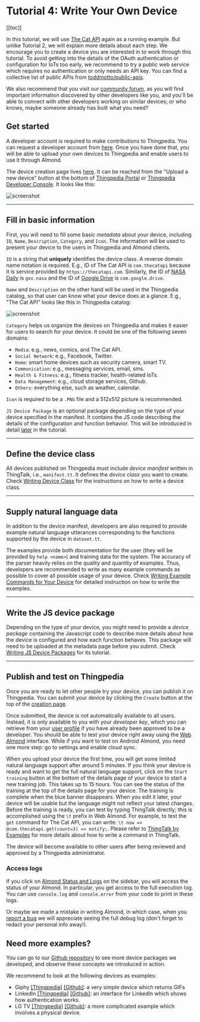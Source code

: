 # Tutorial 4: Write Your Own Device

[[toc]]

In this tutorial, 
we will use [The Cat API](https://almond.stanford.edu/thingpedia/devices/by-id/com.thecatapi) 
again as a running example.
But unlike Tutorial 2, we will explain more details about each step.
We encourage you to create a device you are interested in to work through this tutorial.
To avoid getting into the details of the OAuth authentication or configuration for IoTs too early,
we recommend to try a public web service which requires no authentication or only needs an API key. 
You can find a collective list of public APIs from [toddmotto/public-apis](https://github.com/toddmotto/public-apis).

We also recommend that you visit our [community forum](https://community.almond.stanford.edu),
as you will find important information discovered by other developers like you, and you'll
be able to connect with other developers working on similar devices; or who knows, maybe someone
already has built what you need?

## Get started
A developer account is required to make contributions to Thingpedia. 
You can request a developer account from [here](/user/request-developer).
Once you have done that, you will be able to upload your own devices to Thingpedia and
enable users to use it through Almond.

The device creation page lives 
[here](https://almond.stanford.edu/thingpedia/upload/create).
It can be reached from the "Upload a new device" button 
at the bottom of [Thingpedia Portal](https://almond.stanford.edu/thingpedia)
or [Thingpedia Developer Console](https://almond.stanford.edu/thingpedia/developers).
It looks like this: 

![screenshot](/images/docs/metadata_page.png)

---

## Fill in basic information
First, you will need to fill some basic _metadata_ about your device, 
including `ID`, `Name`, `Description`, `Category`, and `Icon`. The information
will be used to present your device to the users in Thingpedia and Almond clients.

`ID` is a string that **uniquely** identifies the device class. 
A reverse domain name notation is required. 
E.g., ID of The Cat API is `com.thecatapi` because it is service provided by `https://thecatapi.com`.
Similarly, the ID of [NASA Daily](https://almond.stanford.edu/thingpedia/devices/by-id/gov.nasa) is `gov.nasa`
and the ID of [Google Drive](https://almond.stanford.edu/thingpedia/devices/by-id/com.google.drive) is `com.google.drive`.

`Name` and `Description` on the other hand will be used in the Thingpedia catalog,
so that user can know what your device does at a glance. E.g., "The Cat API" looks
like this in Thingpedia catalog:

![screenshot](/images/docs/thingpedia_catalog.png)

`Category` helps us organize the devices on Thingpedia and makes it easier 
for users to search for your device. It could be one of the following seven domains:
- `Media`: e.g., news, comics, and The Cat API.
- `Social Network`: e.g., Facebook, Twitter.
- `Home`: smart home devices such as security camera, smart TV.
- `Communication`: e.g., messaging services, email, sms. 
- `Health & Fitness`: e.g., fitness tracker, health-related IoTs. 
- `Data Management`: e.g., cloud storage services, Github.
- `Others`: everything else, such as weather, calendar.

`Icon` is required to be a `.PNG` file and a 512x512 picture is recommended.

`JS Device Package` is an optional package depending on the type of your device specified 
in the manifest. It contains the JS code describing the details of the configuration and 
function behavior. This will be introduced in detail [later](#writing-js-device-package) in the tutorial.

---

## Define the device class
All devices published on Thingpedia must include _device manifest_ written in ThingTalk, 
i.e., `manifest.tt`.
It defines the _device class_ you want to create. 
Check [Writing Device Class](/doc/thingpedia-tutorial-manifest.md) for the instructions on 
how to write a device class. 

---

## Supply natural language data 
In addition to the device manifest, developers are also required to provide example
natural language utterances corresponding to the functions supported by the device
in `dataset.tt`.

The examples provide both documentation for the user 
(they will be provided by `help <name>`) and training data for the system.
The accuracy of the parser heavily relies on the quality and quantity of examples.
Thus, developers are recommended to write as many example commands as possible to cover
all possible usage of your device. 
Check [Writing Example Commands for Your Device](/doc/thingpedia-tutorial-dataset.md)
for detailed instruction on how to write the examples. 

---
## Write the JS device package
Depending on the type of your device, you might need 
to provide a _device package_ containing the Javascript code
to describe more details about how the device is configured and how each function behaves. 
This package will need to be uploaded at the metadata page before you submit.
Check [Writing JS Device Packages](/doc/thingpedia-tutorial-js-package.md)
for its tutorial.

--- 

## Publish and test on Thingpedia

Once you are ready to let other people try your device, you can publish it on Thingpedia.
You can submit your device by clicking the `Create` button at the top of the 
[creation page](/thingpedia/upload/create). 

Once submitted, the device is not automatically available to all users. Instead,
it is only available to you with your _developer key_, which you can retrieve
from your [user profile](/user/profile)
if you have already been approved to be a developer.
You should be able to test your device right away using the [Web Almond](/me/conversation) interface.
While if you want to test on Android Almond, you need one
more step: go to settings and enable cloud sync.

When you upload your device the first time, you will get some limited natural language support 
after around 5 minutes. 
If you think your device is ready and want to get the full natural language support, 
click on the `Start training` button at the bottom of the details page of your device
to start a new training job. This takes up to 15 hours. 
You can see the status of the training at the top of the details page for your device. 
The training is complete when the blue banner disappears. 
When you edit it later, your device will be usable but the language might not reflect your latest changes.
Before the training is ready, you can test by typing ThingTalk directly; this is accomplished using the `\t` prefix in Web Almond. 
For example, to test the `get` command for The Cat API, 
you can write: `\t now => @com.thecatapi.get(count=3) => notify;`. 
Please refer to [ThingTalk by Examples](/doc/thingtalk-intro.md) for more details about how to write a command in ThingTalk.

The device will become available to other users after being reviewed and approved by a
Thingpedia administrator.

### Access logs

If you click on [Almond Status and Logs](/me/status) on the sidebar,
you will access the status of your Almond. In particular, you get access
to the full execution log.
You can use `console.log` and `console.error` from your code to print in these logs.

Or maybe we made a mistake in writing Almond, in which case, when you
[report a bug](https://github.com/Stanford-IoT-Lab/thingengine-platform-cloud/issues) we will
appreciate seeing the full debug log (don't forget to redact your personal info
away!).


## Need more examples?
You can go to our [Github repository](https://github.com/stanford-oval/thingpedia-common-devices)
to see more device packages we developed, and observe these concepts we introduced in action. 

We recommend to look at the following devices as examples: 
+ Giphy [[Thingpedia]](https://almond.stanford.edu/thingpedia/classes/by-id/com.giphy) 
[[Github]](https://github.com/stanford-oval/thingpedia-common-devices/tree/master/com.giphy):
a very simple device which returns GIFs
+ LinkedIn [[Thingpedia]](https://almond.stanford.edu/thingpedia/classes/by-id/com.linkedin) 
[[Github]](https://github.com/stanford-oval/thingpedia-common-devices/tree/master/com.linkedin):
an interface for LinkedIn which shows how authentication works. 
+ LG TV [[Thingpedia]](https://almond.stanford.edu/thingpedia/classes/by-id/com.lg.tv.webos2) 
[[Github]](https://github.com/stanford-oval/thingpedia-common-devices/tree/master/com.lg.tv.webos2):
a more complicated example which involves a physical device.

